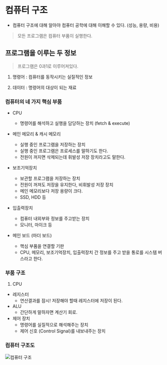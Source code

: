 # 컴퓨터 구조

- 컴퓨터 구조에 대해 알아야 컴퓨터 공학에 대해 이해할 수 있다. (성능, 용량, 비용)

> 모든 프로그램은 컴퓨터 부품이 실행한다.

## 프로그램을 이루는 두 정보

> 프로그램은 0과1로 이루어져있다.

1. 명령어 : 컴퓨터를 동작시키는 실질적인 정보

2. 데이터 : 명령어의 대상이 되는 재료

### 컴퓨터의 네 가지 핵심 부품

- CPU
  - 명령어를 해석하고 실행을 담당하는 장치 (fetch & execute)
- 메인 메모리 & 캐시 메모리
  - 실행 중인 프로그램을 저장하는 장치
  - 실행 중인 프로그램은 프로세스를 말하기도 한다.
  - 전원이 꺼지면 삭제되는데 휘발성 저장 장치라고도 말한다.
- 보조기억장치
  - 보관할 프로그램을 저장하는 장치
  - 전원이 꺼져도 저장을 유지한다, 비휘발성 저장 장치
  - 메인 메모리보다 저장 용량이 크다.
  - SSD, HDD 등
- 입출력장치

  - 컴퓨터 내외부와 정보를 주고받는 장치
  - 모니터, 마이크 등

- 메인 보드 (마더 보드)
  - 핵심 부품을 연결할 기판
  - CPU, 메모리, 보조기억장치, 입출력장치 간 정보를 주고 받을 통로를 시스템 버스라고 한다.

### 부품 구조

1. CPU

- 레지스터
  - 연산결과를 잠시! 저장해야 할때 레지스터에 저장이 된다.
- ALU
  - 간단하게 말하자면 계산기 회로.
- 제어 장치
  - 명령어를 실질적으로 해석해주는 장치
  - 제어 신호 (Control Signal)를 내보내주는 장치

### 컴퓨터 구조도

![컴퓨터 구조](https://lh3.googleusercontent.com/u/0/drive-viewer/AKGpihac21qPB6zwNL1AtNTyzEktOFh6EBGy1DzSAdC5msVfAYvWGBuO-UbeaCGJpzuGnQkXxggQphXaL-mUp4OFR_5Ba43RXNXcaGQ=w1920-h934-rw-v1)
